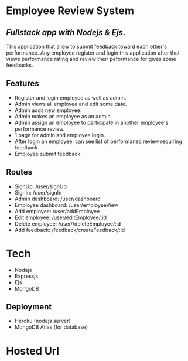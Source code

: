 # Employee Review System

## _Fullstack app with Nodejs & Ejs._

This application that allow to submit feedback toward each other's performance. Any employee register and login this application after that views performance rating and review their peformance for gives some feedbacks.

## Features
- Register and login employee as well as admin.
- Admin views all employee and edit some date.
- Admin adds new employee.
- Admin makes an employee as an admin.
- Admin assign an employee to participate in another employee's performance review.
- 1 page for admin and employee login.
- After login an employee, can see list of performanec review requiring feedback.
- Employee submit feedback.

## Routes
- SignUp: /user/signUp
- SignIn: /user/signIn
- Admin dashboard: /user/dashboard
- Employee dashboard: /user/employeeView
- Add employee: /user/addEmployee
- Edit employee: /user/editEmployee/:id
- Delete employee: /user//deleteEmployee/:id
- Add feedback: /feedback/createFeedback/:id

# Tech
- Nodejs
- Expressjs
- Ejs
- MongoDB

## Deployment
- Heroku (nodejs server)
- MongoDB Atlas (for database)

# Hosted Url